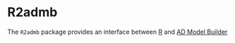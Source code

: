R2admb
========

The `R2admb` package provides an interface between [R](http://www.r-project.org) and [AD Model Builder](http://admb-project.org)
